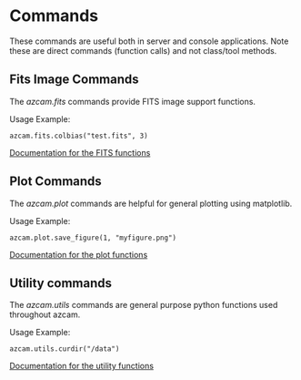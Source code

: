 # Commands

These commands are useful both in server and console applications. Note these are direct commands (function calls) and not class/tool methods.

## Fits Image Commands
The *azcam.fits* commands provide FITS image support functions.

Usage Example:

    azcam.fits.colbias("test.fits", 3)

[Documentation for the FITS functions](https://mplesser.github.io/docs/azcam/functions/fits.html)

## Plot Commands
The *azcam.plot* commands are helpful for general plotting using matplotlib. 

Usage Example:

    azcam.plot.save_figure(1, "myfigure.png")

[Documentation for the plot functions](https://mplesser.github.io/docs/azcam/functions/plot.html)


## Utility commands
The *azcam.utils* commands are general purpose python functions used throughout azcam.

Usage Example:

    azcam.utils.curdir("/data")

[Documentation for the utility functions](https://mplesser.github.io/docs/azcam/functions/utils.html)
